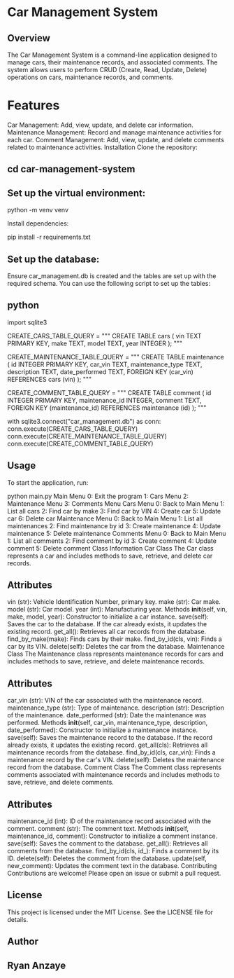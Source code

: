 
# Car Management System
## Overview
The Car Management System is a command-line application designed to manage cars, their maintenance records, and associated comments. The system allows users to perform CRUD (Create, Read, Update, Delete) operations on cars, maintenance records, and comments.

# Features
Car Management: Add, view, update, and delete car information.
Maintenance Management: Record and manage maintenance activities for each car.
Comment Management: Add, view, update, and delete comments related to maintenance activities.
Installation
Clone the repository:


## cd car-management-system
## Set up the virtual environment:


python -m venv venv

Install dependencies:


pip install -r requirements.txt
## Set up the database:
Ensure car_management.db is created and the tables are set up with the required schema. You can use the following script to set up the tables:

## python

import sqlite3

CREATE_CARS_TABLE_QUERY = """
CREATE TABLE cars (
    vin TEXT PRIMARY KEY,
    make TEXT,
    model TEXT,
    year INTEGER
);
"""

CREATE_MAINTENANCE_TABLE_QUERY = """
CREATE TABLE maintenance (
    id INTEGER PRIMARY KEY,
    car_vin TEXT,
    maintenance_type TEXT,
    description TEXT,
    date_performed TEXT,
    FOREIGN KEY (car_vin) REFERENCES cars (vin)
);
"""

CREATE_COMMENT_TABLE_QUERY = """
CREATE TABLE comment (
    id INTEGER PRIMARY KEY,
    maintenance_id INTEGER,
    comment TEXT,
    FOREIGN KEY (maintenance_id) REFERENCES maintenance (id)
);
"""

with sqlite3.connect("car_management.db") as conn:
    conn.execute(CREATE_CARS_TABLE_QUERY)
    conn.execute(CREATE_MAINTENANCE_TABLE_QUERY)
    conn.execute(CREATE_COMMENT_TABLE_QUERY)

## Usage
To start the application, run:


python main.py
Main Menu
0: Exit the program
1: Cars Menu
2: Maintenance Menu
3: Comments Menu
Cars Menu
0: Back to Main Menu
1: List all cars
2: Find car by make
3: Find car by VIN
4: Create car
5: Update car
6: Delete car
Maintenance Menu
0: Back to Main Menu
1: List all maintenances
2: Find maintenance by id
3: Create maintenance
4: Update maintenance
5: Delete maintenance
Comments Menu
0: Back to Main Menu
1: List all comments
2: Find comment by id
3: Create comment
4: Update comment
5: Delete comment
Class Information
Car Class
The Car class represents a car and includes methods to save, retrieve, and delete car records.

## Attributes
vin (str): Vehicle Identification Number, primary key.
make (str): Car make.
model (str): Car model.
year (int): Manufacturing year.
Methods
__init__(self, vin, make, model, year): Constructor to initialize a car instance.
save(self): Saves the car to the database. If the car already exists, it updates the existing record.
get_all(): Retrieves all car records from the database.
find_by_make(make): Finds cars by their make.
find_by_id(cls, vin): Finds a car by its VIN.
delete(self): Deletes the car from the database.
Maintenance Class
The Maintenance class represents maintenance records for cars and includes methods to save, retrieve, and delete maintenance records.

## Attributes
car_vin (str): VIN of the car associated with the maintenance record.
maintenance_type (str): Type of maintenance.
description (str): Description of the maintenance.
date_performed (str): Date the maintenance was performed.
Methods
__init__(self, car_vin, maintenance_type, description, date_performed): Constructor to initialize a maintenance instance.
save(self): Saves the maintenance record to the database. If the record already exists, it updates the existing record.
get_all(cls): Retrieves all maintenance records from the database.
find_by_id(cls, car_vin): Finds a maintenance record by the car's VIN.
delete(self): Deletes the maintenance record from the database.
Comment Class
The Comment class represents comments associated with maintenance records and includes methods to save, retrieve, and delete comments.

## Attributes
maintenance_id (int): ID of the maintenance record associated with the comment.
comment (str): The comment text.
Methods
__init__(self, maintenance_id, comment): Constructor to initialize a comment instance.
save(self): Saves the comment to the database.
get_all(): Retrieves all comments from the database.
find_by_id(cls, id_): Finds a comment by its ID.
delete(self): Deletes the comment from the database.
update(self, new_comment): Updates the comment text in the database.
Contributing
Contributions are welcome! Please open an issue or submit a pull request.

## License
This project is licensed under the MIT License. See the LICENSE file for details.

## Author
## Ryan Anzaye

